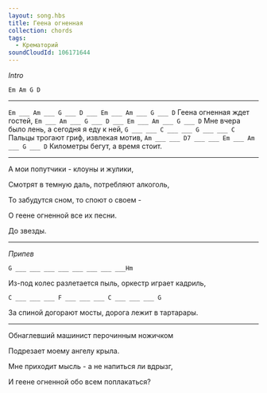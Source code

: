 ```yaml
---
layout: song.hbs
title: Геена огненная
collection: chords
tags:
  - Крематорий
soundCloudId: 106171644
---
```


_Intro_

`Em Am G D`

---

`Em ___ Am ___ G ___ D ___ Em ___ Am ___ G ___ D`
Геена огненная ждет гостей,
`Em ___ Am ___ G ___ D ___ Em ___ Am ___ G ___ D`
Мне вчера было лень, а сегодня я еду к ней,
`G ___ ___ C ___ ___ G ___ ___ C`
Пальцы трогают гриф, извлекая мотив,
`Am ___ ___ D7 ___ ___ Em ___ Am ___ G ___ D`
Километры бегут, а время стоит.

---

А мои попутчики - клоуны и жулики,

Смотрят в темную даль, потребляют алкоголь,

То забудутся сном, то споют о своем -

О геене огненной все их песни.

До звезды.

---

_Припев_

`G ___ ___ ___ ___ ___ ___ ___ ___Hm`

Из-под колес разлетается пыль, оркестр играет кадриль,

`C ___ ___ ___ F ___ ___ ___ C ___ ___ ___ G`

За спиной догорают мосты, дорога лежит в тартарары.

---

Обнаглевший машинист перочинным ножичком

Подрезает моему ангелу крыла.

Мне приходит мысль - а не напиться ли вдрызг,

И геене огненной обо всем поплакаться?
